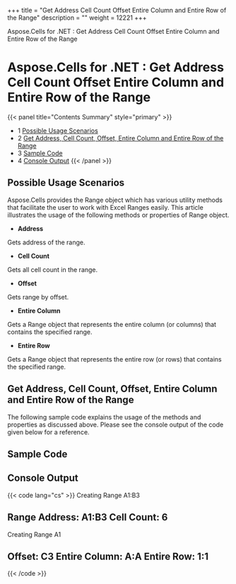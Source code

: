 +++
title = "Get Address Cell Count Offset Entire Column and Entire Row of the Range" 
description = "" 
weight = 12221 
+++

Aspose.Cells for .NET : Get Address Cell Count Offset Entire Column and Entire Row of the Range  

# Aspose.Cells for .NET : Get Address Cell Count Offset Entire Column and Entire Row of the Range


{{< panel title="Contents Summary" style="primary" >}}
*   1 [Possible Usage Scenarios](#GetAddressCellCountOffsetEntireColumnandEntireRowoftheRange-PossibleUsageScenarios)
*   2 [Get Address, Cell Count, Offset, Entire Column and Entire Row of the Range](#GetAddressCellCountOffsetEntireColumnandEntireRowoftheRange-GetAddress,CellCount,Offset,EntireColumnandEntireRowoftheRange)
*   3 [Sample Code](#GetAddressCellCountOffsetEntireColumnandEntireRowoftheRange-SampleCode)
*   4 [Console Output](#GetAddressCellCountOffsetEntireColumnandEntireRowoftheRange-ConsoleOutput)
{{< /panel >}}
 

## Possible Usage Scenarios

Aspose.Cells provides the Range object which has various utility methods that facilitate the user to work with Excel Ranges easily. This article illustrates the usage of the following methods or properties of Range object.

*   **Address**

Gets address of the range.

*   **Cell Count**

Gets all cell count in the range.

*   **Offset**

Gets range by offset.

*   **Entire Column**

Gets a Range object that represents the entire column (or columns) that contains the specified range.

*   **Entire Row**

Gets a Range object that represents the entire row (or rows) that contains the specified range.

## Get Address, Cell Count, Offset, Entire Column and Entire Row of the Range

The following sample code explains the usage of the methods and properties as discussed above. Please see the console output of the code given below for a reference.

## Sample Code

## Console Output

{{< code lang="cs" >}}
Creating Range A1:B3

Range Address: A1:B3
Cell Count: 6
----------------------

Creating Range A1

Offset: C3
Entire Column: A:A
Entire Row: 1:1
----------------------
{{< /code >}}

